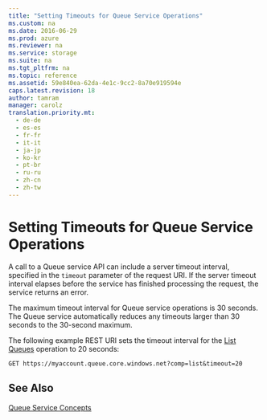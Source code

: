 ```yaml
---
title: "Setting Timeouts for Queue Service Operations"
ms.custom: na
ms.date: 2016-06-29
ms.prod: azure
ms.reviewer: na
ms.service: storage
ms.suite: na
ms.tgt_pltfrm: na
ms.topic: reference
ms.assetid: 59e840ea-62da-4e1c-9cc2-8a70e919594e
caps.latest.revision: 18
author: tamram
manager: carolz
translation.priority.mt: 
  - de-de
  - es-es
  - fr-fr
  - it-it
  - ja-jp
  - ko-kr
  - pt-br
  - ru-ru
  - zh-cn
  - zh-tw
---
```

# Setting Timeouts for Queue Service Operations
A call to a Queue service API can include a server timeout interval, specified in the `timeout` parameter of the request URI. If the server timeout interval elapses before the service has finished processing the request, the service returns an error.  
  
 The maximum timeout interval for Queue service operations is 30 seconds. The Queue service automatically reduces any timeouts larger than 30 seconds to the 30-second maximum.  
  
 The following example REST URI sets the timeout interval for the [List Queues](List-Queues1.md) operation to 20 seconds:  
  
```  
GET https://myaccount.queue.core.windows.net?comp=list&timeout=20  
```  
  
## See Also  
 [Queue Service Concepts](Queue-Service-Concepts.md)
